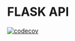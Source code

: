 # FLASK API 

[![codecov](https://codecov.io/gh/marcospsviana/flask-api-dio/branch/main/graph/badge.svg?token=LVJ2PIQJ85)](https://codecov.io/gh/marcospsviana/flask-api-dio)
